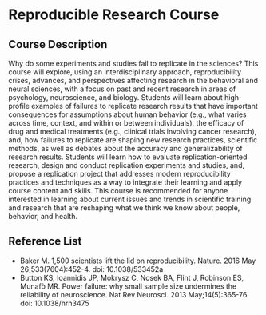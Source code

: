 # Reproducible Research Course

## Course Description

Why do some experiments and studies fail to replicate in the sciences? This course will explore, using an interdisciplinary approach, reproducibility crises, advances, and perspectives affecting research in the behavioral and neural sciences, with a focus on past and recent research in areas of psychology, neuroscience, and biology. Students will learn about high-profile examples of failures to replicate research results that have important consequences for assumptions about human behavior (e.g., what varies across time, context, and within or between individuals), the efficacy of drug and medical treatments (e.g., clinical trials involving cancer research), and, how failures to replicate are shaping new research practices, scientific methods, as well as debates about the accuracy and generalizability of research results. Students will learn how to evaluate replication-oriented research, design and conduct replication experiments and studies, and, propose a replication project that addresses modern reproducibility practices and techniques as a way to integrate their learning and apply course content and skills. This course is recommended for anyone interested in learning about current issues and trends in scientific training and research that are reshaping what we think we know about people, behavior, and health. 


## Reference List

- Baker M. 1,500 scientists lift the lid on reproducibility. Nature. 2016 May 26;533(7604):452-4. doi: 10.1038/533452a
- Button KS, Ioannidis JP, Mokrysz C, Nosek BA, Flint J, Robinson ES, Munafò MR. Power failure: why small sample size undermines the reliability of neuroscience. Nat Rev Neurosci. 2013 May;14(5):365-76. doi: 10.1038/nrn3475
